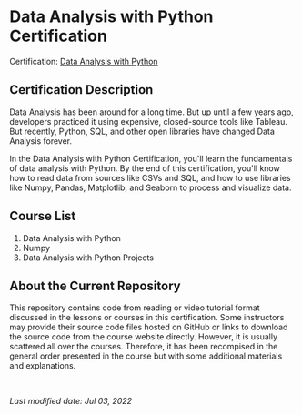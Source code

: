<!-- This is the current repository's README file. -->

# Data Analysis with Python Certification

Certification: [Data Analysis with Python](https://www.freecodecamp.org/learn/data-analysis-with-python)

## Certification Description

Data Analysis has been around for a long time. But up until a few years ago, developers practiced it using expensive, closed-source tools like Tableau. But recently, Python, SQL, and other open libraries have changed Data Analysis forever.

In the Data Analysis with Python Certification, you'll learn the fundamentals of data analysis with Python. By the end of this certification, you'll know how to read data from sources like CSVs and SQL, and how to use libraries like Numpy, Pandas, Matplotlib, and Seaborn to process and visualize data.

## Course List

1. Data Analysis with Python
2. Numpy
3. Data Analysis with Python Projects

## About the Current Repository

This repository contains code from reading or video tutorial format discussed in the lessons or courses in this certification. Some instructors may provide their source code files hosted on GitHub or links to download the source code from the course website directly. However, it is usually scattered all over the courses. Therefore, it has been recompised in the general order presented in the course but with some additional materials and explanations.

<br />

*Last modified date: Jul 03, 2022*
